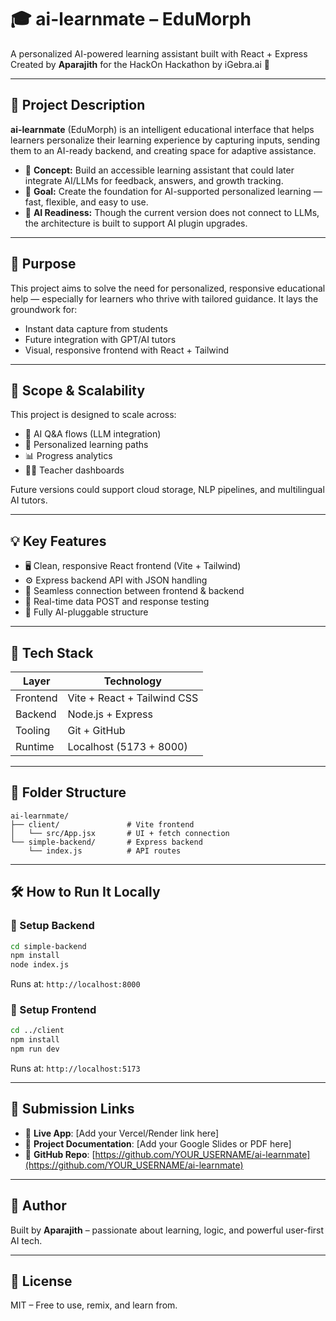 # 🎓 ai-learnmate – EduMorph

A personalized AI-powered learning assistant built with React + Express  
Created by **Aparajith** for the HackOn Hackathon by iGebra.ai 🚀

---

## 📌 Project Description

**ai-learnmate** (EduMorph) is an intelligent educational interface that helps learners personalize their learning experience by capturing inputs, sending them to an AI-ready backend, and creating space for adaptive assistance.

- 📖 **Concept:** Build an accessible learning assistant that could later integrate AI/LLMs for feedback, answers, and growth tracking.
- 🎯 **Goal:** Create the foundation for AI-supported personalized learning — fast, flexible, and easy to use.
- 🧠 **AI Readiness:** Though the current version does not connect to LLMs, the architecture is built to support AI plugin upgrades.

---

## 🎯 Purpose

This project aims to solve the need for personalized, responsive educational help — especially for learners who thrive with tailored guidance. It lays the groundwork for:

- Instant data capture from students
- Future integration with GPT/AI tutors
- Visual, responsive frontend with React + Tailwind

---

## 🚀 Scope & Scalability

This project is designed to scale across:

- 💬 AI Q&A flows (LLM integration)
- 👤 Personalized learning paths
- 📊 Progress analytics
- 🧑‍🏫 Teacher dashboards

Future versions could support cloud storage, NLP pipelines, and multilingual AI tutors.

---

## 💡 Key Features

- 🖥️ Clean, responsive React frontend (Vite + Tailwind)
- ⚙️ Express backend API with JSON handling
- 🔗 Seamless connection between frontend & backend
- 🧪 Real-time data POST and response testing
- 🔧 Fully AI-pluggable structure

---

## 🧰 Tech Stack

| Layer     | Technology                  |
|-----------|-----------------------------|
| Frontend  | Vite + React + Tailwind CSS |
| Backend   | Node.js + Express           |
| Tooling   | Git + GitHub                |
| Runtime   | Localhost (5173 + 8000)     |

---

## 📁 Folder Structure

```
ai-learnmate/
├── client/               # Vite frontend
│   └── src/App.jsx       # UI + fetch connection
└── simple-backend/       # Express backend
    └── index.js          # API routes
```

---

## 🛠️ How to Run It Locally

### 🔹 Setup Backend

```bash
cd simple-backend
npm install
node index.js
```

Runs at: `http://localhost:8000`

### 🔹 Setup Frontend

```bash
cd ../client
npm install
npm run dev
```

Runs at: `http://localhost:5173`

---

## 🧾 Submission Links

- 🔗 **Live App**: [Add your Vercel/Render link here]
- 📄 **Project Documentation**: [Add your Google Slides or PDF here]
- 📂 **GitHub Repo**: [https://github.com/YOUR_USERNAME/ai-learnmate](https://github.com/YOUR_USERNAME/ai-learnmate)

---

## 📣 Author

Built by **Aparajith** – passionate about learning, logic, and powerful user-first AI tech.

---

## 📄 License

MIT – Free to use, remix, and learn from.
